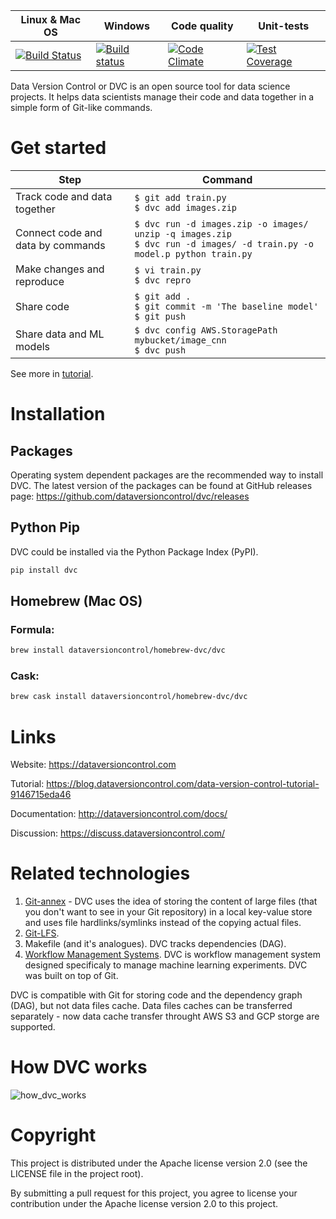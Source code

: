 
| Linux & Mac OS | Windows | Code quality | Unit-tests |
|-------------|---------------|--------------|------------|
|[![Build Status](https://travis-ci.org/dataversioncontrol/dvc.svg?branch=master)](https://travis-ci.org/dataversioncontrol/dvc)|[![Build status](https://ci.appveyor.com/api/projects/status/rnqygb4rp1tsjvhb/branch/master?svg=true)](https://ci.appveyor.com/project/dataversioncontrol/dvc/branch/master)|[![Code Climate](https://codeclimate.com/github/dataversioncontrol/dvc/badges/gpa.svg)](https://codeclimate.com/github/dataversioncontrol/dvc)|[![Test Coverage](https://codeclimate.com/github/dataversioncontrol/dvc/badges/coverage.svg)](https://codeclimate.com/github/dataversioncontrol/dvc)|

Data Version Control or DVC is an open source tool for data science projects. 
It helps data scientists manage their code and data together in a simple form of Git-like commands.

# Get started

|Step|Command|
|----|-------|
|Track code and data together|`$ git add train.py` <br /> `$ dvc add images.zip` |
|Connect code and data by commands| `$ dvc run -d images.zip -o images/ unzip -q images.zip` <br /> `$ dvc run -d images/ -d train.py -o model.p python train.py` |
|Make changes and reproduce|`$ vi train.py` <br /> `$ dvc repro` |
|Share code|`$ git add .` <br /> `$ git commit -m 'The baseline model'` <br />  `$ git push`|
|Share data and ML models|`$ dvc config AWS.StoragePath mybucket/image_cnn` <br/> `$ dvc push`|

See more in [tutorial](https://blog.dataversioncontrol.com/data-version-control-tutorial-9146715eda46).

# Installation

## Packages

Operating system dependent packages are the recommended way to install DVC.
The latest version of the packages can be found at GitHub releases page: https://github.com/dataversioncontrol/dvc/releases

## Python Pip

DVC could be installed via the Python Package Index (PyPI).

```bash
pip install dvc
```

## Homebrew (Mac OS)

### Formula:

```bash
brew install dataversioncontrol/homebrew-dvc/dvc
```

### Cask:

```bash
brew cask install dataversioncontrol/homebrew-dvc/dvc
```

# Links

Website: https://dataversioncontrol.com

Tutorial: https://blog.dataversioncontrol.com/data-version-control-tutorial-9146715eda46

Documentation: http://dataversioncontrol.com/docs/

Discussion: https://discuss.dataversioncontrol.com/

# Related technologies

1. [Git-annex](https://git-annex.branchable.com/) - DVC uses the idea of storing the content of large files (that you don't want to see in your Git repository) in a local key-value store and uses file hardlinks/symlinks instead of the copying actual files.
2. [Git-LFS](https://git-lfs.github.com/).
3. Makefile (and it's analogues). DVC tracks dependencies (DAG). 
4. [Workflow Management Systems](https://en.wikipedia.org/wiki/Workflow_management_system). DVC is workflow management system designed specificaly to manage machine learning experiments. DVC was built on top of Git.

DVC is compatible with Git for storing code and the dependency graph (DAG), but not data files cache.
Data files caches can be transferred separately - now data cache transfer throught AWS S3 and GCP storge are supported.

# How DVC works

![how_dvc_works](https://s3-us-west-2.amazonaws.com/dvc-share/images/0.9/how_dvc_works.png)

# Copyright

This project is distributed under the Apache license version 2.0 (see the LICENSE file in the project root).

By submitting a pull request for this project, you agree to license your contribution under the Apache license version 2.0 to this project.


